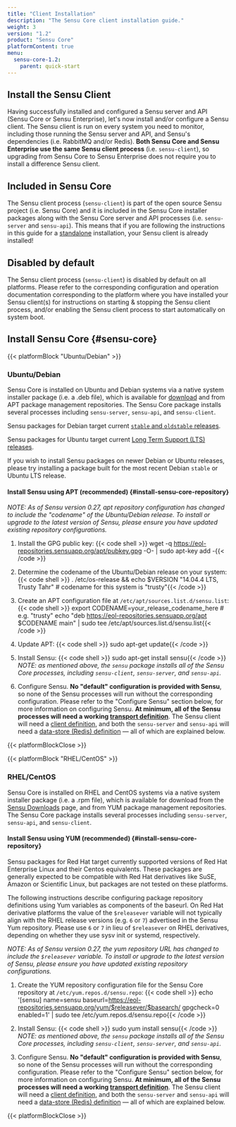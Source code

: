 ```yaml
---
title: "Client Installation"
description: "The Sensu Core client installation guide."
weight: 3
version: "1.2"
product: "Sensu Core"
platformContent: true
menu:
  sensu-core-1.2:
    parent: quick-start
---
```


## Install the Sensu Client

Having successfully installed and configured a Sensu server and API (Sensu Core
or Sensu Enterprise), let's now install and/or configure a Sensu client. The
Sensu client is run on every system you need to monitor, including those running
the Sensu server and API, and Sensu's dependencies (i.e. RabbitMQ and/or
Redis). **Both Sensu Core and Sensu Enterprise use the same Sensu client
process** (i.e. `sensu-client`), so upgrading from Sensu Core to Sensu
Enterprise does not require you to install a difference Sensu client.

## Included in Sensu Core

The Sensu client process (`sensu-client`) is part of the open source Sensu
project (i.e. Sensu Core) and it is included in the Sensu Core installer
packages along with the Sensu Core server and API processes (i.e. `sensu-server`
and `sensu-api`). This means that if you are following the instructions in this
guide for a [standalone][1] installation, your Sensu client is already
installed!

## Disabled by default

The Sensu client process (`sensu-client`) is disabled by default on all
platforms. Please refer to the corresponding configuration and operation
documentation corresponding to the platform where you have installed your Sensu
client(s) for instructions on starting & stopping the Sensu client process,
and/or enabling the Sensu client process to start automatically on system boot.

## Install Sensu Core {#sensu-core}

{{< platformBlock "Ubuntu/Debian" >}}

### Ubuntu/Debian

Sensu Core is installed on Ubuntu and Debian systems via a native system installer package (i.e. a .deb file), which is available for [download][2] and from APT package management repositories.
The Sensu Core package installs several processes including `sensu-server`, `sensu-api`, and `sensu-client`.

Sensu packages for Debian target current [`stable` and `oldstable`
releases][15].

Sensu packages for Ubuntu target current [Long Term Support (LTS) releases][16].

If you wish to install Sensu packages on newer Debian or Ubuntu releases, please
try installing a package built for the most recent Debian `stable` or
Ubuntu LTS release.

#### Install Sensu using APT (recommended) {#install-sensu-core-repository}

_NOTE: As of Sensu version 0.27, apt repository configuration has
changed to include the "codename" of the Ubuntu/Debian release. To
install or upgrade to the latest version of Sensu, please ensure you
have updated existing repository configurations._

1. Install the GPG public key:
{{< code shell >}}
wget -q https://eol-repositories.sensuapp.org/apt/pubkey.gpg -O- | sudo apt-key add -{{< /code >}}

2. Determine the codename of the Ubuntu/Debian release on your system:
{{< code shell >}}
. /etc/os-release && echo $VERSION
"14.04.4 LTS, Trusty Tahr" # codename for this system is "trusty"{{< /code >}}

3. Create an APT configuration file at
   `/etc/apt/sources.list.d/sensu.list`:
{{< code shell >}}
export CODENAME=your_release_codename_here # e.g. "trusty"
echo "deb     https://eol-repositories.sensuapp.org/apt $CODENAME main" | sudo tee /etc/apt/sources.list.d/sensu.list{{< /code >}}

4. Update APT:
{{< code shell >}}
sudo apt-get update{{< /code >}}

5. Install Sensu:
{{< code shell >}}
sudo apt-get install sensu{{< /code >}}
   _NOTE: as mentioned above, the `sensu` package installs all of the Sensu Core
   processes, including `sensu-client`, `sensu-server`, and `sensu-api`._

6. Configure Sensu. **No "default" configuration is provided with Sensu**, so
   none of the Sensu processes will run without the corresponding configuration.
   Please refer to the "Configure Sensu" section below, for more
   information on configuring Sensu. **At minimum, all of the Sensu processes
   will need a working [transport definition][12]**. The Sensu client will need
   a [client definition][13], and both the `sensu-server` and `sensu-api` will
   need a [data-store (Redis) definition][14] &mdash; all of which are explained
   below.

{{< platformBlockClose >}}

{{< platformBlock "RHEL/CentOS" >}}

### RHEL/CentOS

Sensu Core is installed on RHEL and CentOS systems via a native system installer
package (i.e. a .rpm file), which is available for download from the [Sensu
Downloads][2] page, and from YUM package management repositories. The Sensu Core
package installs several processes including `sensu-server`, `sensu-api`, and
`sensu-client`.

#### Install Sensu using YUM (recommended) {#install-sensu-core-repository}

Sensu packages for Red Hat target currently supported versions of Red Hat
Enterprise Linux and their Centos equivalents. These packages are generally
expected to be compatible with Red Hat derivatives like SuSE, Amazon or
Scientific Linux, but packages are not tested on these platforms.

The following instructions describe configuring package repository definitions
using Yum variables as components of the baseurl. On Red Hat derivative
platforms the value of the `$releasever` variable will not typically align with
the RHEL release versions (e.g. `6` or `7`) advertised in the Sensu Yum
repository. Please use `6` or `7` in lieu of `$releasever` on RHEL derivatives,
depending on whether they use sysv init or systemd, respectively.

_NOTE: As of Sensu version 0.27, the yum repository URL has changed to
include the `$releasever` variable. To install or upgrade to the
latest version of Sensu, please ensure you have updated existing
repository configurations._

1. Create the YUM repository configuration file for the Sensu Core repository at
   `/etc/yum.repos.d/sensu.repo`:
{{< code shell >}}
echo '[sensu]
name=sensu
baseurl=https://eol-repositories.sensuapp.org/yum/$releasever/$basearch/
gpgcheck=0
enabled=1' | sudo tee /etc/yum.repos.d/sensu.repo{{< /code >}}

2. Install Sensu:
{{< code shell >}}
sudo yum install sensu{{< /code >}}
   _NOTE: as mentioned above, the `sensu` package installs all of the Sensu Core processes, including `sensu-client`, `sensu-server`, and `sensu-api`._

3. Configure Sensu. **No "default" configuration is provided with Sensu**, so
   none of the Sensu processes will run without the corresponding configuration.
   Please refer to the "Configure Sensu" section below, for more
   information on configuring Sensu. **At minimum, all of the Sensu processes
   will need a working [transport definition][12]**. The Sensu client will need
   a [client definition][13], and both the `sensu-server` and `sensu-api` will
   need a [data-store (Redis) definition][14] &mdash; all of which are explained
   below.

{{< platformBlockClose >}}

[1]: ../../quick-start/five-minute-install
[2]: https://eol-repositories.sensuapp.org/apt/pool/
[12]: ../../reference/transport/#transport-configuration
[13]: ../../reference/clients/#client-configuration
[14]: ../../reference/redis/#configure-sensu
[15]: https://wiki.debian.org/DebianReleases
[16]: https://wiki.ubuntu.com/LTS

